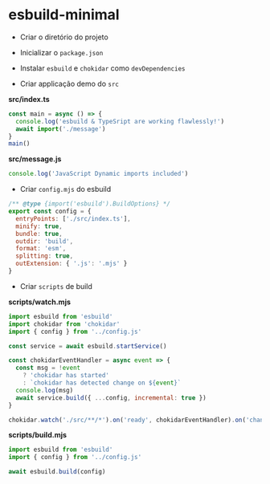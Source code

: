 # esbuild-minimal

- Criar o diretório do projeto

- Inicializar o `package.json`

- Instalar `esbuild` e `chokidar` como `devDependencies`

- Criar applicação demo do `src`

**src/index.ts**

```typescript
const main = async () => {
  console.log('esbuild & TypeSript are working flawlessly!')
  await import('./message')
}
main()
```

**src/message.js**

```javascript
console.log('JavaScript Dynamic imports included')
```

- Criar `config.mjs` do esbuild

```javascript
/** @type {import('esbuild').BuildOptions} */
export const config = {
  entryPoints: ['./src/index.ts'],
  minify: true,
  bundle: true,
  outdir: 'build',
  format: 'esm',
  splitting: true,
  outExtension: { '.js': '.mjs' }
}
```

- Criar `scripts` de build

**scripts/watch.mjs**

```javascript
import esbuild from 'esbuild'
import chokidar from 'chokidar'
import { config } from '../config.js'

const service = await esbuild.startService()

const chokidarEventHandler = async event => {
  const msg = !event
    ? 'chokidar has started'
    : `chokidar has detected change on ${event}`
  console.log(msg)
  await service.build({ ...config, incremental: true })
}

chokidar.watch('./src/**/*').on('ready', chokidarEventHandler).on('change', chokidarEventHandler)
```

**scripts/build.mjs**

```javascript
import esbuild from 'esbuild'
import { config } from '../config.js'

await esbuild.build(config)
```
